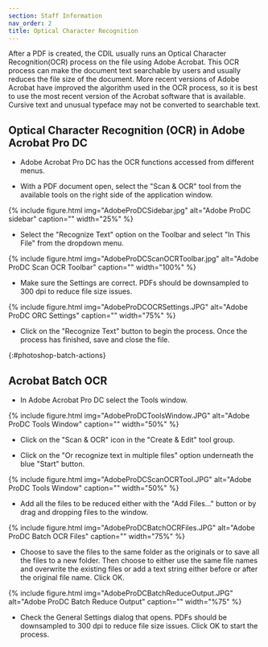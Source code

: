 ```yaml
---
section: Staff Information
nav_order: 2
title: Optical Character Recognition
---
```


After a PDF is created, the CDIL usually runs an Optical Character Recognition(OCR) process on the file using Adobe Acrobat. This OCR process can make the document text searchable by users and usually reduces the file size of the document. More recent versions of Adobe Acrobat have improved the algorithm used in the OCR process, so it is best to use the most recent version of the Acrobat software that is available. Cursive text and unusual typeface may not be converted to searchable text.

## Optical Character Recognition (OCR) in Adobe Acrobat Pro DC

- Adobe Acrobat Pro DC has the OCR functions accessed from different menus.

- With a PDF document open, select the "Scan & OCR" tool from the available tools on the right side of the application window.

{% include figure.html img="AdobeProDCSidebar.jpg" alt="Adobe ProDC sidebar" caption="" width="25%" %}

- Select the "Recognize Text" option on the Toolbar and select "In This File" from the dropdown menu.

{% include figure.html img="AdobeProDCScanOCRToolbar.jpg" alt="Adobe ProDC Scan OCR Toolbar" caption="" width="100%" %}

- Make sure the Settings are correct. PDFs should be downsampled to 300 dpi to reduce file size issues.

{% include figure.html img="AdobeProDCOCRSettings.JPG" alt="Adobe ProDC ORC Settings" caption="" width="75%" %}

- Click on the "Recognize Text" button to begin the process. Once the process has finished, save and close the file.

{:#photoshop-batch-actions}
## Acrobat Batch OCR

- In Adobe Acrobat Pro DC select the Tools window.

{% include figure.html img="AdobeProDCToolsWindow.JPG" alt="Adobe ProDC Tools Window" caption="" width="50%" %}

- Click on the "Scan & OCR" icon in the "Create & Edit" tool group.

- Click on the "Or recognize text in multiple files" option underneath the blue "Start" button.

{% include figure.html img="AdobeProDCScanOCRTool.JPG" alt="Adobe ProDC Tools Window" caption="" width="50%" %}

- Add all the files to be reduced either with the "Add Files…" button or by drag and dropping files to the window.

{% include figure.html img="AdobeProDCBatchOCRFiles.JPG" alt="Adobe ProDC Batch OCR Files" caption="" width="75%" %}

- Choose to save the files to the same folder as the originals or to save all the files to a new folder. Then choose to either use the same file names and overwrite the existing files or add a text string either before or after the original file name. Click OK.

{% include figure.html img="AdobeProDCBatchReduceOutput.JPG" alt="Adobe ProDC Batch Reduce Output" caption="" width="%75" %}

- Check the General Settings dialog that opens. PDFs should be downsampled to 300 dpi to reduce file size issues. Click OK to start the process.
